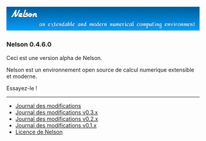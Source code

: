 ![banner](banner_homepage.png)

### Nelson 0.4.6.0

Ceci est une version alpha de Nelson. 

Nelson est un environnement open source de calcul numerique extensible et moderne.

Essayez-le !


* * *

*   [Journal des modifications](./changelogs/CHANGELOG.md)
*   [Journal des modifications v0.3.x](./changelogs/CHANGELOG-0.3.x.md)
*   [Journal des modifications v0.2.x](./changelogs/CHANGELOG-0.2.x.md)
*   [Journal des modifications v0.1.x](./changelogs/CHANGELOG-0.1.x.md)
*   [Licence de Nelson](./license/license.md)
